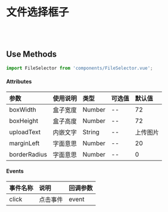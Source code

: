# 文件选择框子

<br>

<!-- STORY -->

<br>

## Use Methods

```js
import FileSelector from 'components/FileSelector.vue';
```


#### Attributes

|参数|使用说明|类型|可选值|默认值|
|:---|:---|:---|:---|:---|
|boxWidth|盒子宽度|Number|--|72|
|boxHeight|盒子高度|Number|--|72|
|uploadText|内嵌文字|String|--|上传图片|
|marginLeft|字面意思|Number|--|20|
|borderRadius|字面意思|Number|--|0|

#### Events

|事件名称|说明|回调参数|
|:---|:---|:---|
|click|点击事件|event|
